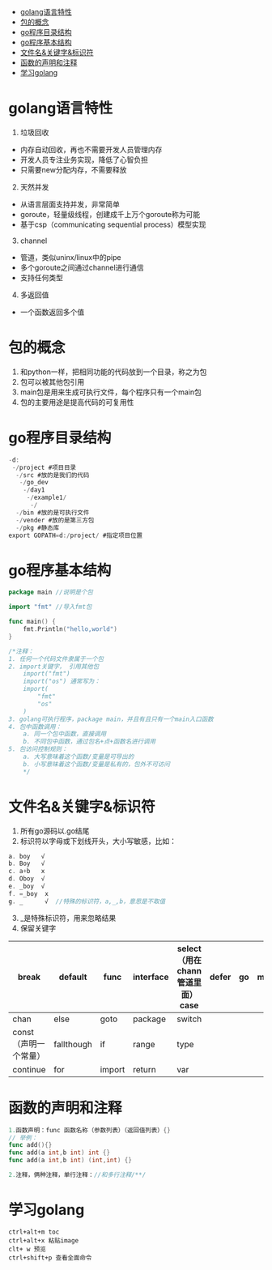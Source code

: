 


<!-- TOC -->

- [golang语言特性](#golang语言特性)
- [包的概念](#包的概念)
- [go程序目录结构](#go程序目录结构)
- [go程序基本结构](#go程序基本结构)
- [文件名&关键字&标识符](#文件名关键字标识符)
- [函数的声明和注释](#函数的声明和注释)
- [学习golang](#学习golang)

<!-- /TOC -->
# golang语言特性
1. 垃圾回收
- 内存自动回收，再也不需要开发人员管理内存
- 开发人员专注业务实现，降低了心智负担
- 只需要new分配内存，不需要释放
2. 天然并发
- 从语言层面支持并发，非常简单
- goroute，轻量级线程，创建成千上万个goroute称为可能
- 基于csp（communicating sequential process）模型实现
3. channel
- 管道，类似uninx/linux中的pipe
- 多个goroute之间通过channel进行通信
- 支持任何类型
4. 多返回值
- 一个函数返回多个值
# 包的概念
1. 和python一样，把相同功能的代码放到一个目录，称之为包
2. 包可以被其他包引用
3. main包是用来生成可执行文件，每个程序只有一个main包
4. 包的主要用途是提高代码的可复用性
# go程序目录结构
```go
-d:
 -/project #项目目录
  -/src #放的是我们的代码
   -/go_dev
    -/day1
     -/example1/
      -/
  -/bin #放的是可执行文件
  -/vender #放的是第三方包
  -/pkg #静态库
export GOPATH=d:/project/ #指定项目位置
```
# go程序基本结构
```go
package main //说明是个包

import "fmt" //导入fmt包

func main() {
    fmt.Println("hello,world")
}

/*注释：
1. 任何一个代码文件隶属于一个包
2. import关键字， 引用其他包
    import("fmt")
    import("os") 通常写为：
    import(
        "fmt"
        "os"
    )
3. golang可执行程序，package main，并且有且只有一个main入口函数
4. 包中函数调用：
    a. 同一个包中函数，直接调用
    b. 不同包中函数，通过包名+点+函数名进行调用
5. 包访问控制规则：
    a. 大写意味着这个函数/变量是可导出的
    b. 小写意味着这个函数/变量是私有的，包外不可访问
    */
```
# 文件名&关键字&标识符
1. 所有go源码以.go结尾
2. 标识符以字母或下划线开头，大小写敏感，比如：
```go
a. boy   √
b. Boy   √
c. a+b   x
d. Oboy  √
e. _boy  √
f. =_boy  x
g. _      √  //特殊的标识符，a,_,b，意思是不取值
```
3. _是特殊标识符，用来忽略结果
4. 保留关键字

break | default | func | interface | select（用在chann管道里面）case | defer | go | map | struct
------|---------|------|-----------|-------------------------|-------|----|-----|-------
chan | else | goto | package | switch
const（声明一个常量） | fallthough | if | range | type
continue | for | import | return | var

# 函数的声明和注释
```go
1.函数声明：func 函数名称（参数列表）（返回值列表）{}
// 举例：
func add(){}
func add(a int,b int) int {}
func add(a int,b int) (int,int) {}

2.注释，俩种注释，单行注释：//和多行注释/**/
```
# 学习golang
```
ctrl+alt+m toc
ctrl+alt+x 粘贴image
clt+ w 预览
ctrl+shift+p 查看全面命令
```

